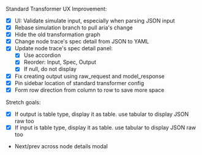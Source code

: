 Standard Transformer UX Improvement:

- [x] UI: Validate simulate input, especially when parsing JSON input
- [x] Rebase simulation branch to pull aria's change
- [x] Hide the old transformation graph
- [x] Change node trace's spec detail from JSON to YAML
- [x] Update node trace's spec detail panel:
  - [x] Use accordion
  - [x] Reorder: Input, Spec, Output
  - [x] If null, do not display
- [x] Fix creating output using raw_request and model_response
- [x] Pin sidebar location of standard transformer config
- [x] Form row direction from column to row to save more space

Stretch goals:

- [x] If output is table type, display it as table. use tabular to display JSON raw too
- [x] If input is table type, display it as table. use tabular to display JSON raw too
- Next/prev across node details modal
